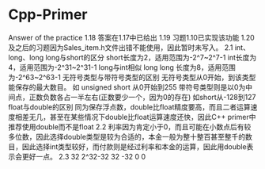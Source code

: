 # Cpp-Primer
Answer of the practice
1.18
答案在1.17中已给出
1.19
习题1.10已实现该功能
1.20及之后的习题因为Sales_item.h文件出错不能使用，因此暂时未写入。
2.1
int、long、long long与short的区分
short长度为2，适用范围为-2^7~2^7-1
int长度为4，适用范围为-2^31~2^31-1
long与int相似
long long 长度为8，适用范围为-2^63~2^63-1
无符号类型与带符号类型的区别
无符号类型从0开始，到该类型能保存的最大数目。
如 unsigned short 从0开始到255
带符号类型则是以0为中间点，正数负数各占一半左右(正数要少一个，因为0的存在)
如short从-128到127
float与double的区别
同为保存浮点数，double比float精度要高，而且二者运算速度相差无几，甚至在某些情况下double比float运算速度还快，因此C++ primer中推荐使用double而不是float
2.2
利率因为肯定小于0，而且可能在小数点后有较多位数，因此选择double类型是较为合适的，本金一般为整十整百甚至整千的数目，因此选择int类型较好，而付款则是经过利率和本金的运算，因此用double表示会更好一点。
2.3
32 2^32-32
32 -32 0 0
